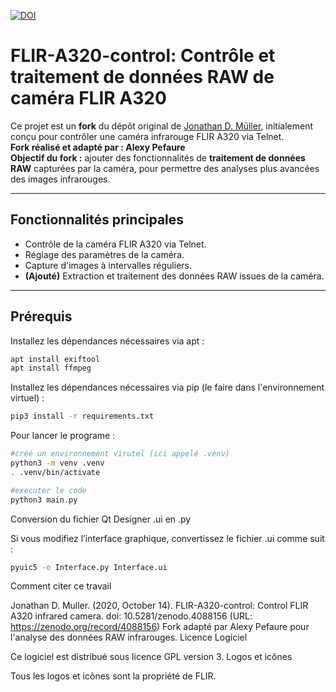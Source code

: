 [![DOI](https://zenodo.org/badge/102614780.svg)](https://zenodo.org/badge/latestdoi/102614780)

# FLIR-A320-control: Contrôle et traitement de données RAW de caméra FLIR A320

Ce projet est un **fork** du dépôt original de [Jonathan D. Müller](https://zenodo.org/record/4088156), initialement conçu pour contrôler une caméra infrarouge FLIR A320 via Telnet.  
**Fork réalisé et adapté par : Alexy Pefaure**  
**Objectif du fork :** ajouter des fonctionnalités de **traitement de données RAW** capturées par la caméra, pour permettre des analyses plus avancées des images infrarouges.

---

## Fonctionnalités principales

- Contrôle de la caméra FLIR A320 via Telnet.
- Réglage des paramètres de la caméra.
- Capture d'images à intervalles réguliers.
- **(Ajouté)** Extraction et traitement des données RAW issues de la caméra.

---

## Prérequis
Installez les dépendances nécessaires via apt :

```bash
apt install exiftool
apt install ffmpeg
```

Installez les dépendances nécessaires via pip (le faire dans l'environnement virtuel) :

```bash
pip3 install -r requirements.txt
```
Pour lancer le programe :
```bash
#créé un environnement virutel (ici appelé .venv)
python3 -m venv .venv
. .venv/bin/activate

#executer le code
python3 main.py
```

Conversion du fichier Qt Designer .ui en .py

Si vous modifiez l’interface graphique, convertissez le fichier .ui comme suit :
```bash
pyuic5 -o Interface.py Interface.ui
```
Comment citer ce travail

Jonathan D. Muller. (2020, October 14). FLIR-A320-control: Control FLIR A320 infrared camera. doi: 10.5281/zenodo.4088156 (URL: https://zenodo.org/record/4088156)
Fork adapté par Alexy Pefaure pour l'analyse des données RAW infrarouges.
Licence
Logiciel

Ce logiciel est distribué sous licence GPL version 3.
Logos et icônes

Tous les logos et icônes sont la propriété de FLIR.
